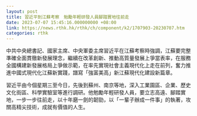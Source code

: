 ```yaml
---
layout: post
title: 習近平到江蘇考察　勉勵年輕研發人員腳踏實地往前走
date: 2023-07-07 15:45:16.000000000 +08:00
link: https://news.rthk.hk/rthk/ch/component/k2/1707903-20230707.htm
categories: rthk
---
```


中共中央總書記、國家主席、中央軍委主席習近平在江蘇考察時強調，江蘇要完整準確全面貫徹新發展理念，繼續在改革創新、推動高質量發展上爭當表率，在服務全國構建新發展格局上爭做示範，在率先實現社會主義現代化上走在前列，奮力推進中國式現代化江蘇新實踐，譜寫「強富美高」新江蘇現代化建設新篇章。

習近平由今個星期三至今日，先後到蘇州、南京等地，深入工業園區、企業、歷史文化街區、科學實驗室等進行調研。他勉勵年輕研發人員，要立志高遠、腳踏實地，一步一步往前走，以十年磨一劍的韌勁，以「一輩子辦成一件事」的執著，攻關高精尖技術，成就有價值的人生。
